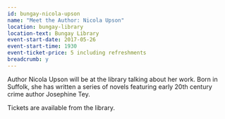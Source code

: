 ```yaml
---
id: bungay-nicola-upson
name: "Meet the Author: Nicola Upson"
location: bungay-library
location-text: Bungay Library
event-start-date: 2017-05-26
event-start-time: 1930
event-ticket-price: 5 including refreshments
breadcrumb: y
---
```


Author Nicola Upson will be at the library talking about her work. Born in Suffolk, she has written a series of novels featuring early 20th century crime author Josephine Tey.

Tickets are available from the library.
